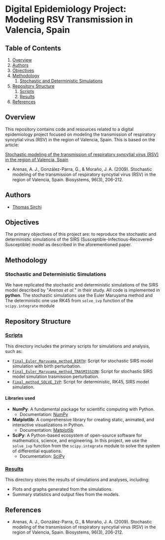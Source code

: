 # Digital Epidemiology Project: Modeling RSV Transmission in Valencia, Spain

## Table of Contents

1. [Overview](#overview)
2. [Authors](#authors)
3. [Objectives](#objectives)
4. [Methodology](#methodology)
    1. [Stochastic and Deterministic Simulations](#stochastic-and-deterministic-simulations)
5. [Repository Structure](#repository-structure)
    1. [Scripts](#scripts)
    2. [Results](#results)
6. [References](#references)

## Overview

This repository contains code and resources related to a digital epidemiology project focused on modeling the transmission of respiratory syncytial virus (RSV) in the region of Valencia, Spain. This is based on the article:

[Stochastic modeling of the transmission of respiratory syncytial virus (RSV) in the region of Valencia, Spain](https://www.sciencedirect.com/science/article/pii/S0303264709000203?casa_token=Pi9KdN2YkoQAAAAA:jB6MoDOZAnZNUfSoHWAzwBoF-XUl3OAGnPCNjJ-x2cIdxCE750DwghZy5-OcctGZ0jaxo7iIiA)

- Arenas, A. J., González-Parra, G., & Moraño, J. A. (2009). Stochastic modeling of the transmission of respiratory syncytial virus (RSV) in the region of Valencia, Spain. Biosystems, 96(3), 206-212.

## Authors

- [Thomas Sirchi](https://github.com/Thokas99)

## Objectives

The primary objectives of this project are: to reproduce the stochastic and deterministic simulations of the SIRS (Susceptible-Infectious-Recovered-Susceptible) model as described in the aforementioned paper.

## Methodology

### Stochastic and Deterministic Simulations

We have replicated the stochastic and deterministic simulations of the SIRS model described by "_Arenas et al._" in their study. 
All code is implemented in **python**. The stochastic simulations use the Euler Maruyama method and The deterministic one use RK45 from `solve_ivp` function of the `scipy.integrate` module

## Repository Structure
### [Scripts](scripts)
This directory includes the primary scripts for simulations and analysis, such as:
- [`Final_Euler_Maruyama_method_BIRTH`](scripts/Final_Euler_Maruyama_method_BIRTH.ipynb): Script for stochastic SIRS model simulation with birth perturbation.
- [`Final_Euler_Maruyama_method_TRASMISSION`](scripts/Final_Euler_Maruyama_method_TRASMISSION.ipynb): Script for stochastic SIRS model simulation trasmission perturbation.
- [`Final_method_SOLVE_IVP`](scripts/Final_method_SOLVE_IVP.ipynb): Script for deterministic, RK45, SIRS model simulation.
#### Libraries used
- **NumPy**: A fundamental package for scientific computing with Python.
  - Documentation: [NumPy](https://numpy.org/doc/)
- **Matplotlib**: A comprehensive library for creating static, animated, and interactive visualizations in Python.
  - Documentation: [Matplotlib](https://matplotlib.org/stable/contents.html)
- **SciPy**: A Python-based ecosystem of open-source software for mathematics, science, and engineering. In this project, we use the `solve_ivp` function from the `scipy.integrate` module to solve the system of differential equations.
  - Documentation: [SciPy](https://docs.scipy.org/doc/scipy/)

### [Results](results)
This directory stores the results of simulations and analyses, including:
- Plots and graphs generated from the simulations.
- Summary statistics and output files from the models.

## References

- Arenas, A. J., González-Parra, G., & Moraño, J. A. (2009). Stochastic modeling of the transmission of respiratory syncytial virus (RSV) in the region of Valencia, Spain. Biosystems, 96(3), 206-212.
